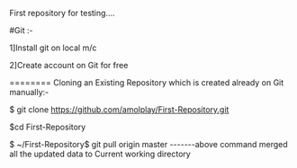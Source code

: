 
First repository for testing....

#Git :-

1]Install git on local m/c

2]Create account on Git for free


========
Cloning an Existing Repository which is created already on Git manually:-

$ git clone https://github.com/amolplay/First-Repository.git

$cd First-Repository

$ ~/First-Repository$ git pull origin master
-------above command merged all the updated data to Current working directory

	
